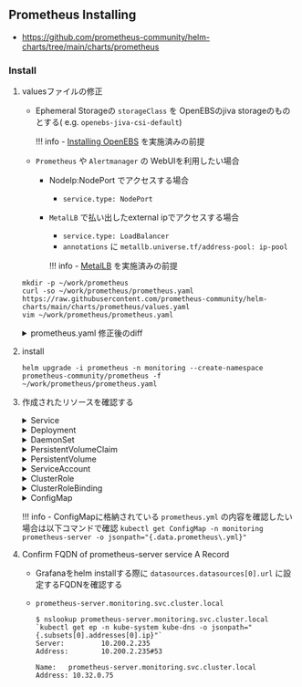 ## Prometheus Installing

- https://github.com/prometheus-community/helm-charts/tree/main/charts/prometheus

### Install


1. valuesファイルの修正
    - Ephemeral Storageの `storageClass` を OpenEBSのjiva storageのものとする( e.g. `openebs-jiva-csi-default`)

        !!! info
            - [Installing OpenEBS](../../addons/openebs/install.md) を実施済みの前提

    - `Prometheus` や `Alertmanager` の WebUIを利用したい場合
        - NodeIp:NodePort でアクセスする場合
            - `service.type: NodePort`
        - `MetalLB` で払い出したexternal ipでアクセスする場合
            - `service.type: LoadBalancer`
            - `annotations` に `metallb.universe.tf/address-pool: ip-pool`

            !!! info
                - [MetalLB](../../addons/metallb.md) を実施済みの前提

    ```
    mkdir -p ~/work/prometheus
    curl -so ~/work/prometheus/prometheus.yaml https://raw.githubusercontent.com/prometheus-community/helm-charts/main/charts/prometheus/values.yaml
    vim ~/work/prometheus/prometheus.yaml
    ```

      <details><summary>prometheus.yaml 修正後のdiff</summary>
      ```
      $ diff -u <(curl -s https://raw.githubusercontent.com/prometheus-community/helm-charts/main/charts/prometheus/values.yaml) <(cat ~/work/prometheus/prometheus.yaml)
      --- /dev/fd/63  2022-10-30 14:07:09.532561438 +0000
      +++ /dev/fd/62  2022-10-30 14:07:09.540561310 +0000
      @@ -231,7 +231,7 @@
           ##   set, choosing the default provisioner.  (gp2 on AWS, standard on
           ##   GKE, AWS & OpenStack)
           ##
      -    # storageClass: "-"
      +    storageClass: "openebs-jiva-csi-default"
      
           ## alertmanager data Persistent Volume Binding Mode
           ## If defined, volumeBindingMode: <volumeBindingMode>
      @@ -947,7 +947,7 @@
           ##   set, choosing the default provisioner.  (gp2 on AWS, standard on
           ##   GKE, AWS & OpenStack)
           ##
      -    # storageClass: "-"
      +    storageClass: "openebs-jiva-csi-default"
      
           ## Prometheus server data Persistent Volume Binding Mode
           ## If defined, volumeBindingMode: <volumeBindingMode>
      @@ -1403,7 +1403,7 @@
           ##   set, choosing the default provisioner.  (gp2 on AWS, standard on
           ##   GKE, AWS & OpenStack)
           ##
      -    # storageClass: "-"
      +    storageClass: "openebs-jiva-csi-default"
      
           ## pushgateway data Persistent Volume Binding Mode
           ## If defined, volumeBindingMode: <volumeBindingMode>
      ```
      </details>

1. install

    ```
    helm upgrade -i prometheus -n monitoring --create-namespace prometheus-community/prometheus -f ~/work/prometheus/prometheus.yaml
    ```

1. 作成されたリソースを確認する
    <details><summary>Service</summary>
    ```
    $ kubectl get services -n monitoring
    NAME                            TYPE           CLUSTER-IP    EXTERNAL-IP     PORT(S)        AGE
    prometheus-alertmanager         ClusterIP      10.32.0.114   <none>          80/TCP         33h
    prometheus-kube-state-metrics   ClusterIP      10.32.0.246   <none>          8080/TCP       33h
    prometheus-node-exporter        ClusterIP      10.32.0.31    <none>          9100/TCP       33h
    prometheus-pushgateway          ClusterIP      10.32.0.138   <none>          9091/TCP       33h
    prometheus-server               ClusterIP      10.32.0.75    <none>          80/TCP         33h
    ```
    </details>

    <details><summary>Deployment</summary>
    ```
    $ kubectl get deployments -n monitoring
    NAME                            READY   UP-TO-DATE   AVAILABLE   AGE
    prometheus-alertmanager         1/1     1            1           33h
    prometheus-kube-state-metrics   1/1     1            1           33h
    prometheus-pushgateway          1/1     1            1           33h
    prometheus-server               1/1     1            1           33h
    ```
    </details>


    <details><summary>DaemonSet</summary>
    ```
    $ kubectl get DaemonSet -n monitoring -l app=prometheus
    NAME                       DESIRED   CURRENT   READY   UP-TO-DATE   AVAILABLE   NODE SELECTOR   AGE
    prometheus-node-exporter   2         2         2       2            2           <none>          35h
    ```
    </details>

    <details><summary>PersistentVolumeClaim</summary>
    ```
    $ kubectl get PersistentVolumeClaim -n monitoring
    NAME                      STATUS   VOLUME                                     CAPACITY   ACCESS MODES   STORAGECLASS               AGE
    prometheus-alertmanager   Bound    pvc-93589533-c5b1-4dc4-8089-8dcccd42b8cd   2Gi        RWO            openebs-jiva-csi-default   33h
    prometheus-server         Bound    pvc-836ef65a-da18-4453-96a6-7b909d0c668b   8Gi        RWO            openebs-jiva-csi-default   33h
    ```
    </details>

    <details><summary>PersistentVolume</summary>
    ```
    $ kubectl get PersistentVolume -n monitoring pvc-93589533-c5b1-4dc4-8089-8dcccd42b8cd pvc-836ef65a-da18-4453-96a6-7b909d0c668b
    NAME                                       CAPACITY   ACCESS MODES   RECLAIM POLICY   STATUS   CLAIM                                STORAGECLASS               REASON   AGE
    pvc-93589533-c5b1-4dc4-8089-8dcccd42b8cd   2Gi        RWO            Delete           Bound    monitoring/prometheus-alertmanager   openebs-jiva-csi-default            33h
    pvc-836ef65a-da18-4453-96a6-7b909d0c668b   8Gi        RWO            Delete           Bound    monitoring/prometheus-server         openebs-jiva-csi-default            33h
    ```
    </details>

    <details><summary>ServiceAccount</summary>
    ```
    $ kubectl get ServiceAccount -n monitoring -l app=prometheus
    NAME                                   SECRETS   AGE
    default                                1         9d
    prometheus-alertmanager                1         35h
    prometheus-kube-prometheus-admission   1         4d23h
    prometheus-kube-state-metrics          1         35h
    prometheus-node-exporter               1         35h
    prometheus-pushgateway                 1         35h
    prometheus-server                      1         35h
    ```
    </details>

    <details><summary>ClusterRole</summary>
    ```
    $ kubectl get ClusterRole -n monitoring -l app=prometheus
    NAME                      CREATED AT
    prometheus-alertmanager   2022-10-30T03:25:38Z
    prometheus-pushgateway    2022-10-30T03:25:38Z
    prometheus-server         2022-10-30T03:25:38Z
    ```
    </details>

    <details><summary>ClusterRoleBinding</summary>
    ```
    $ kubectl get ClusterRoleBinding -n monitoring -l app=prometheus
    NAME                      ROLE                                  AGE
    prometheus-alertmanager   ClusterRole/prometheus-alertmanager   35h
    prometheus-pushgateway    ClusterRole/prometheus-pushgateway    35h
    prometheus-server         ClusterRole/prometheus-server         35h
    ```
    </details>

    <details><summary>ConfigMap</summary>
    ```
    $ kubectl get ConfigMap -n monitoring -l app=prometheus
    NAME                      DATA   AGE
    prometheus-alertmanager   2      35h
    prometheus-server         6      35h
    ```
    </details>

    !!! info
        - ConfigMapに格納されている `prometheus.yml` の内容を確認したい場合は以下コマンドで確認
            ```
            kubectl get ConfigMap -n monitoring prometheus-server -o jsonpath="{.data.prometheus\.yml}"
            ```

1. Confirm FQDN of prometheus-server service A Record
    - Grafanaをhelm installする際に `datasources.datasources[0].url` に設定するFQDNを確認する
    - `prometheus-server.monitoring.svc.cluster.local`

        ```
        $ nslookup prometheus-server.monitoring.svc.cluster.local `kubectl get ep -n kube-system kube-dns -o jsonpath="{.subsets[0].addresses[0].ip}"`
        Server:         10.200.2.235
        Address:        10.200.2.235#53
        
        Name:   prometheus-server.monitoring.svc.cluster.local
        Address: 10.32.0.75
        ```

